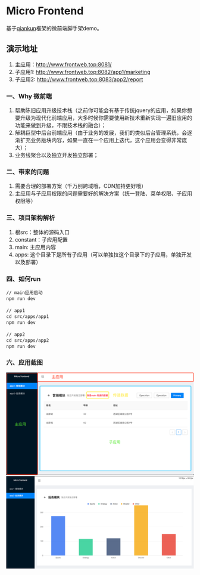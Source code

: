 # Micro Frontend
基于[qiankun](https://qiankun.umijs.org/)框架的微前端脚手架demo。

## 演示地址
1. 主应用：http://www.frontweb.top:8081/
2. 子应用1: http://www.frontweb.top:8082/app1/marketing
3. 子应用2: http://www.frontweb.top:8083/app2/report

### 一、Why 微前端
1. 帮助陈旧应用升级技术栈（之前你可能会有基于传统jquery的应用，如果你想要升级为现代化前端应用，大多时候你需要使用新技术重新实现一遍旧应用的功能来做到升级，不限技术栈的融合）；
2. 解耦巨型中后台前端应用（由于业务的发展，我们的类似后台管理系统，会逐渐扩充业务版块内容，如果一直在一个应用上迭代，这个应用会变得非常庞大）；
3. 业务线聚合以及独立开发独立部署；

### 二、带来的问题
1. 需要合理的部署方案（千万别跨域哦，CDN加持更好哦）
2. 主应用与子应用权限的问题需要好的解决方案（统一登陆、菜单权限、子应用权限等）

### 三、项目架构解析
1. 根src：整体的源码入口
2. constant：子应用配置
3. main: 主应用内容
4. apps: 这个目录下是所有子应用（可以单独拉这个目录下的子应用，单独开发以及部署）

### 四、如何run
```
// main应用启动
npm run dev

// app1
cd src/apps/app1
npm run dev

// app2
cd src/apps/app2
npm run dev
```
### 六、应用截图
![应用截图1](https://github.com/ruralist-siyi/micro-frontend/blob/master/src/static/cut1.png)
![应用截图2](https://github.com/ruralist-siyi/micro-frontend/blob/master/src/static/cut2.png)